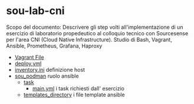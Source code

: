 # sou-lab-cni
Scopo del documento:
Descrivere gli step volti all'implementazione di un esercizio di laboratorio propedeutico al colloquio tecnico con Sourcesense per l'area CNI (Cloud Native Infrastructure).
Studio di Bash, Vagrant, Ansible, Prometheus, Grafana, Haproxy


- <a href="https://github.com/lucacappucci/-sou-lab-cni/blob/main/Vagrantfile">Vagrant File</a>
- <a href="https://github.com/lucacappucci/-sou-lab-cni/blob/main/deploy.yml">deploy.yml</a>
- <a href="https://github.com/lucacappucci/-sou-lab-cni/blob/main/inventory.ini">inventory.ini</a> definizione host
- <a href="https://github.com/lucacappucci/sou-lab-cni/tree/main/roles/sou_podman">sou_podman</a> ruolo ansible
  - <a href="https://github.com/lucacappucci/sou-lab-cni/blob/main/roles/sou_podman/tasks">task</a>
    - <a href="https://github.com/lucacappucci/sou-lab-cni/blob/main/roles/sou_podman/tasks/main.yml">main.yml</a> i task richiesti dall' esercizio
  - <a href="https://github.com/lucacappucci/sou-lab-cni/tree/main/roles/sou_podman/templates">templates_directory</a> i file template ansible
